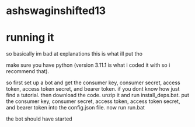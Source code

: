 # ashswaginshifted13


# running it

so basically im bad at explanations
this is what ill put tho

make sure you have python (version 3.11.1 is what i coded it with so i recommend that).

so first set up a bot and get the consumer key, consumer secret, access token, access token secret, and bearer token.
if you dont know how just find a tutorial.
then download the code. unzip it and run install_deps.bat. put the consumer key, consumer secret, access token, access token secret, and bearer token into the config.json file.
now run run.bat

the bot should have started
